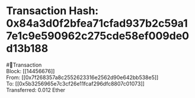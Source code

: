 
Transaction Hash: 0x84a3d0f2bfea71cfad937b2c59a17e1c9e590962c275cde58ef009de0d13b188
====================================================================================
  
#💸Transaction  
Block: [[14456676]]  
From: [[0x7f268357a8c2552623316e2562d90e642bb538e5]]  
To: [[0x5b3256965e7c3cf26e11fcaf296dfc8807c01073]]  
Transferred: 0.012 Ether